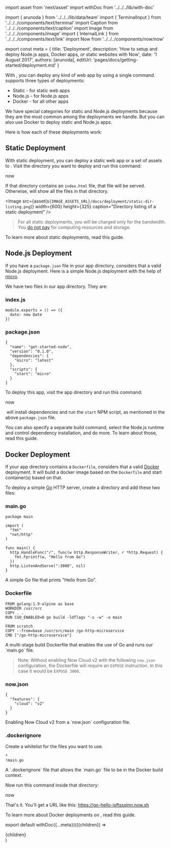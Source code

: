 import asset from 'next/asset'
import withDoc from '../../../lib/with-doc'

import { arunoda } from '../../../lib/data/team'
import { TerminalInput } from '../../../components/text/terminal'
import Caption from '../../../components/text/caption'
import Image from '../../../components/image'
import { InternalLink } from '../../../components/text/link'
import Now from '../../../components/now/now'

export const meta = {
  title: 'Deployment',
  description: 'How to setup and deploy Node.js apps, Docker apps, or static websites with Now',
  date: '1 August 2017',
  authors: [arunoda],
  editUrl: 'pages/docs/getting-started/deployment.md'
}

With <Now color="#000"/>, you can deploy any kind of web app by using a single command. <Now color="#000"/> supports three types of deployments:

* <InternalLink href="#static-deployment">Static</InternalLink> - for static web apps
* <InternalLink href="#node.js-deployment">Node.js</InternalLink> - for Node.js apps
* <InternalLink href="#docker-deployment">Docker</InternalLink> - for all other apps

We have special categories for static and Node.js deployments because they are the most common among the deployments we handle. But you can also use Docker to deploy static and Node.js apps.

Here is how each of these deployments work:

## Static Deployment

With static deployment, you can deploy a static web app or a set of assets to <Now color="#000"/>. Visit the directory you want to deploy and run this command:

<TerminalInput>now</TerminalInput>

If that directory contains an `index.html` file, that file will be served. Otherwise, <Now color="#000"/> will show all the files in that directory.

<Image
  src={asset(`${IMAGE_ASSETS_URL}/docs/deployment/static-dir-listing.png`)}
  width={600}
  height={325}
  caption="Directory listing of a static deployment"
/>

> For all static deployments, you will be charged only for the bandwidth. You [do not pay](https://zeit.co/blog/unlimited-static) for computing resources and storage.

To learn more about static deployments, read <InternalLink href="/docs/deployment-types/static">this guide</InternalLink>.

## Node.js Deployment

If you have a `package.json` file in your app directory, <Now color="#000"/> considers that a valid Node.js deployment. Here is a simple Node.js deployment with the help of [micro](https://github.com/zeit/micro).

We have two files in our app directory. They are:

### index.js
```
module.exports = () => ({
  date: new Date
})
```

### package.json
```
{
  "name": "get-started-node",
  "version": "0.1.0",
  "dependencies": {
    "micro": "latest"
  },
  "scripts": {
    "start": "micro"
  }
}
```

To deploy this app, visit the app directory and run this command:

<TerminalInput>now</TerminalInput>

&#8203;<Now color="#000"/> will install dependencies and run the `start` NPM script, as mentioned in the above `package.json` file.

You can also specify a separate build command, select the Node.js runtime and control dependency installation, and do more. To learn about those, read <InternalLink href="/docs/deployment-types/node">this guide</InternalLink>.

## Docker Deployment

If your app directory contains a `Dockerfile`, <Now color="#000"/> considers that a valid [Docker](https://www.docker.com/) deployment. It will build a docker image based on the `Dockerfile` and start container(s) based on that.

To deploy a simple [Go](https://golang.org/) HTTP server, create a directory and add these two files:

### main.go
```
package main

import (
  "fmt"
  "net/http"
)

func main() {
  http.HandleFunc("/", func(w http.ResponseWriter, r *http.Request) {
    fmt.Fprintf(w, "Hello from Go")
  })
  http.ListenAndServe(":3000", nil)
}
```
<Caption>A simple Go file that prints "Hello from Go".</Caption>

### Dockerfile
```
FROM golang:1.9-alpine as base
WORKDIR /usr/src
COPY . .
RUN CGO_ENABLED=0 go build -ldflags "-s -w" -o main

FROM scratch
COPY --from=base /usr/src/main /go-http-microservice
CMD ["/go-http-microservice"]
```
<Caption>A multi-stage build Dockerfile that enables the use of Go and runs our `main.go` file.</Caption>

> Note: Without enabling Now Cloud v2 with the following `now.json` configuration, the Dockerfile will require an `EXPOSE` instruction. In this case it would be `EXPOSE 3000`.

### now.json
```
{
  "features": {
    "cloud": "v2"
  }
}
```
<Caption>Enabling Now Cloud v2 from a `now.json` configuration file.</Caption>

### .dockerignore
Create a whitelist for the files you want to use.

```
*
!main.go
```
<Caption>A `.dockerignore` file that allows the `main.go` file to be in the Docker build context.</Caption>

Now run this command inside that directory:

<TerminalInput>now</TerminalInput>

That's it. You'll get a URL like this: <https://go-hello-isftssqinn.now.sh>

To learn more about Docker deployments on <Now color="#000"/>, read <InternalLink href="/docs/deployment-types/docker">this guide</InternalLink>.

export default withDoc({...meta})(({children}) => <div>{children}</div>)
